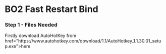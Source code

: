 <h1>BO2 Fast Restart Bind</h1>
<h3>Step 1 - Files Needed</h3>
<p>Firstly download AutoHotKey from<a> href="https://www.autohotkey.com/download/1.1/AutoHotkey_1.1.30.01_setup.exe">here</a></P>
